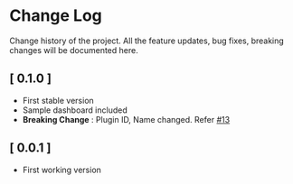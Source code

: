 # Change Log

Change history of the project. All the feature updates, bug fixes, breaking changes will be documented here.

## [ 0.1.0 ]

- First stable version
- Sample dashboard included
- **Breaking Change** : Plugin ID, Name changed. Refer [#13](https://github.com/DFE_Digital/grafana-azure-datasource/issues/13)

## [ 0.0.1 ]

- First working version
